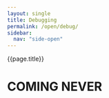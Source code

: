 ```yaml
---
layout: single
title: Debugging
permalink: /open/debug/
sidebar:
  nav: "side-open"
---
```


{{page.title}}

# COMING NEVER

<style>
    ul.visible-links li.masthead__menu-item a[href="/open/intro/"]:before {
        transform: scaleX(1);
    }
    ul.hidden-links li.masthead__menu-item a[href="/open/intro/"] {
        color: #fff;
        background: #0092ca;
    }
</style>
